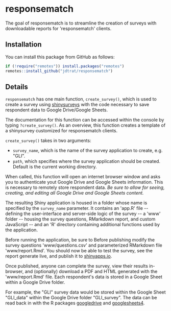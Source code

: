 
# responsematch

The goal of responsematch is to streamline the creation of surveys with downloadable reports for 'responsematch' clients.

## Installation

You can install this package from GitHub as follows:

``` r
if (!require("remotes")) install.packages("remotes")
remotes::install_github("jdtrat/responsematch")
```

## Details

`responsematch` has one main function, `create_survey()`, which is used to create a survey using [shinysurveys](https://shinysurveys.jdtrat.com/) with the code necessary to save respondent data to Google Drive/Google Sheets. 

The documentation for this function can be accessed within the console by typing `?create_survey()`. As an overview, this function creates a template of a shinysurvey customized for responsematch clients. 

`create_survey()` takes in two arguments:

* `survey_name`, which is the name of the survey application to create, e.g. "GLI".
* `path`, which specifies where the survey application should be created. Default is the current working directory.

When called, this function will open an internet browser window and asks you to authenticate yout Google Drive and Google Sheets information. This is necessary to remotely store respondent data. *Be sure to allow for seeing, creating, and editing all Google Drive and Google Sheets content.*

The resulting Shiny application is housed in a folder whose name is specified by the `survey_name` parameter. It contains an 'app.R' file -- defining the user-interface and server-side logic of the survey -- a 'www' folder -- housing the survey questions, RMarkdown report, and custom JavaScript -- and an 'R' directory containing additional functions used by the application.

Before running the application, be sure to Before publishing modify the survey questions 'www/questions.csv' and parameterized RMarkdown file 'www/report.Rmd'. You should now be able to test the survey, see the report generate live, and publish it to [shinyapps.io](https://shinyapps.io).

Once published, anyone can complete the survey, view their results in-browser, and (optionally) download a PDF and HTML generated with the 'www/report.Rmd' file. Each respondent's data is stored in a Google Sheet within a Google Drive folder. 

For example, the "GLI" survey data would be stored within the Google Sheet "GLI_data" within the Google Drive folder "GLI_survey". The data can be read back in with the R packages [googledrive](https://googledrive.tidyverse.org/) and [googlesheets4](https://googlesheets4.tidyverse.org/).
